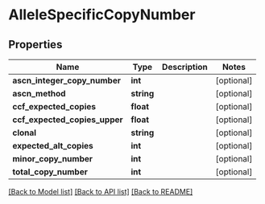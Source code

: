 # AlleleSpecificCopyNumber

## Properties
Name | Type | Description | Notes
------------ | ------------- | ------------- | -------------
**ascn_integer_copy_number** | **int** |  | [optional] 
**ascn_method** | **string** |  | [optional] 
**ccf_expected_copies** | **float** |  | [optional] 
**ccf_expected_copies_upper** | **float** |  | [optional] 
**clonal** | **string** |  | [optional] 
**expected_alt_copies** | **int** |  | [optional] 
**minor_copy_number** | **int** |  | [optional] 
**total_copy_number** | **int** |  | [optional] 

[[Back to Model list]](../README.md#documentation-for-models) [[Back to API list]](../README.md#documentation-for-api-endpoints) [[Back to README]](../README.md)


